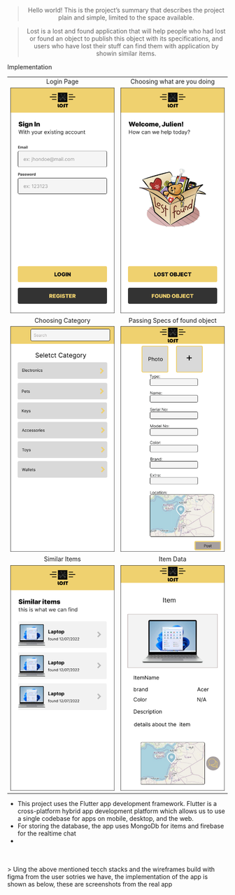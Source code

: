 <div align="center">

</div>

<div align="center">

> Hello world! This is the project’s summary that describes the project plain and simple, limited to the space available. 

> Lost is a lost and found application that will help people who had lost or found an object to publish this object with its specifications, and users who have lost their stuff can find them with application by showin similar items.
 </div>


 <table align="center" style="text-align: center;">
   <tr>Implementation</tr>
   <tr>
       <td>Login Page</td>
    <td>Choosing what are you doing</td>
   </tr>
   
   <tr>
     <td><img src="./Readme/one.png"/></td>
     <td><img src="./Readme/2.png"/></td>
     
   </tr>
   <tr>
       <td>Choosing Category</td>
    <td>Passing Specs of found object</td>
   </tr>
   
   <tr>
     <td><img src="./Readme/three.png"/></td>
     <td><img src="./Readme/four.png"/></td>
     
   </tr>
   <tr>
       <td>Similar Items</td>
    <td>Item Data</td>
   </tr>
   
   <tr>
     <td><img src="./Readme/five.png"/></td>
     <td><img src="./Readme/six.png"/></td>
     
   </tr>      
      
</table>
<ul>  
   <li>
      This project uses the Flutter app development framework. Flutter is a cross-platform hybrid app development platform which allows us to use a single codebase for apps on mobile, desktop, and the web.
   </li>
   <li>
       For storing the database, the app uses MongoDb for items and firebase for the realtime chat
      </li>
      <li>
      </ul>
      <br><br>
> Uing the above mentioned tecch stacks and the wireframes build with figma from the user sotries we have, the implementation of the app is shown as below, these are screenshots from the real app
